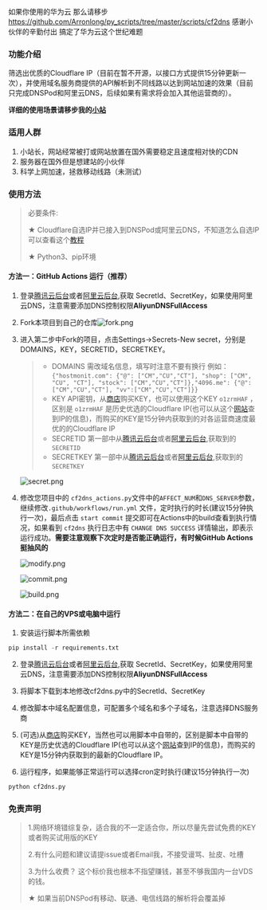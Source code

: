 如果你使用的华为云 那么请移步 https://github.com/Arronlong/py_scripts/tree/master/scripts/cf2dns
感谢小伙伴的辛勤付出 搞定了华为云这个世纪难题

### 功能介绍

筛选出优质的Cloudflare IP（目前在暂不开源，以接口方式提供15分钟更新一次），并使用域名服务商提供的API解析到不同线路以达到网站加速的效果（目前只完成DNSPod和阿里云DNS，后续如果有需求将会加入其他运营商的）。

**详细的使用场景请移步我的[小站](https://hostmonit.com/cloudflare-select-ip-plus/)**


### 适用人群

1. 小站长，网站经常被打或网站放置在国外需要稳定且速度相对快的CDN
2. 服务器在国外但是想建站的小伙伴
3. 科学上网加速，拯救移动线路（未测试）

### 使用方法

>  必要条件: 
>
> ★ Cloudflare自选IP并已接入到DNSPod或阿里云DNS，不知道怎么自选IP可以查看这个[教程](https://hostmonit.com/manually-select-ip/)
>
> ★ Python3、pip环境

#### 方法一：GitHub Actions 运行（推荐）

1. 登录[腾讯云后台](https://console.cloud.tencent.com/cam/capi)或者[阿里云后台](https://help.aliyun.com/document_detail/53045.html?spm=a2c4g.11186623.2.11.2c6a2fbdh13O53),获取 SecretId、SecretKey，如果使用阿里云DNS，注意需要添加DNS控制权限**AliyunDNSFullAccess**

2. Fork本项目到自己的仓库![fork.png](https://img.hostmonit.com/images/2020/11/05/fork.png)

3. 进入第二步中Fork的项目，点击Settings->Secrets-New secret，分别是DOMAINS，KEY，SECRETID，SECRETKEY。

   > - DOMAINS  需改域名信息，填写时注意不要有换行  例如：`{"hostmonit.com": {"@": ["CM","CU","CT"], "shop": ["CM", "CU", "CT"], "stock": ["CM","CU","CT"]},"4096.me": {"@": ["CM","CU","CT"], "vv":["CM","CU","CT"]}}`
   > - KEY      API密钥，从[商店](https://shop.hostmonit.com)购买KEY，也可以使用这个KEY `o1zrmHAF` ，区别是 `o1zrmHAF` 是历史优选的Cloudflare IP(也可以从这个[网站](https://stock.hostmonit.com/CloudFlareYes)查到IP的信息)，而购买的KEY是15分钟内获取到的对各运营商速度最优的的Cloudflare IP
   > - SECRETID  第一部中从[腾讯云后台](https://console.cloud.tencent.com/cam/capi)或者[阿里云后台](https://help.aliyun.com/document_detail/53045.html?spm=a2c4g.11186623.2.11.2c6a2fbdh13O53),获取到的 `SECRETID  `
   > - SECRETKEY  第一部中从[腾讯云后台](https://console.cloud.tencent.com/cam/capi)或者[阿里云后台](https://help.aliyun.com/document_detail/53045.html?spm=a2c4g.11186623.2.11.2c6a2fbdh13O53),获取到的 `SECRETKEY`

   ![secret.png](https://img.hostmonit.com/images/2020/11/05/secret.png)

4. 修改您项目中的 `cf2dns_actions.py`文件中的`AFFECT_NUM`和`DNS_SERVER`参数，继续修改`.github/workflows/run.yml` 文件，定时执行的时长(建议15分钟执行一次)，最后点击 `start commit` 提交即可在Actions中的build查看到执行情况，如果看到 `cf2dns` 执行日志中有 `CHANGE DNS SUCCESS` 详情输出，即表示运行成功。**需要注意观察下次定时是否能正确运行，有时候GitHub Actions 挺抽风的**

   ![modify.png](https://img.hostmonit.com/images/2020/11/05/modify.png)

   

   ![commit.png](https://img.hostmonit.com/images/2020/11/05/commit.png)

   

   ![build.png](https://img.hostmonit.com/images/2020/11/05/build.png)

#### 方法二：在自己的VPS或电脑中运行

1. 安装运行脚本所需依赖

```python
pip install -r requirements.txt
```

2. 登录[腾讯云后台](https://console.cloud.tencent.com/cam/capi)或者[阿里云后台](https://help.aliyun.com/document_detail/53045.html?spm=a2c4g.11186623.2.11.2c6a2fbdh13O53),获取 SecretId、SecretKey，如果使用阿里云DNS，注意需要添加DNS控制权限**AliyunDNSFullAccess**

3. 将脚本下载到本地修改cf2dns.py中的SecretId、SecretKey

4. 修改脚本中域名配置信息，可配置多个域名和多个子域名，注意选择DNS服务商

5. (可选)从[商店](https://shop.hostmonit.com)购买KEY，当然也可以用脚本中自带的，区别是脚本中自带的KEY是历史优选的Cloudflare IP(也可以从这个[网站](https://stock.hostmonit.com/CloudFlareYes)查到IP的信息)，而购买的KEY是15分钟内获取到的最新的Cloudflare IP。

6. 运行程序，如果能够正常运行可以选择cron定时执行(建议15分钟执行一次)

```python
python cf2dns.py
```



### 免责声明

> 1.网络环境错综复杂，适合我的不一定适合你，所以尽量先尝试免费的KEY或者购买试用版的KEY
>
> 2.有什么问题和建议请提issue或者Email我，不接受谩骂、扯皮、吐槽
>
> 3.为什么收费？ 这个标价我也根本不指望赚钱，甚至不够我国内一台VDS的钱。
>
> ★ 如果当前DNSPod有移动、联通、电信线路的解析将会覆盖掉
